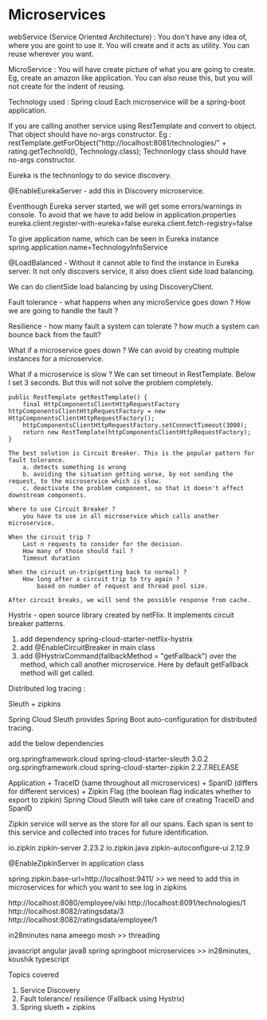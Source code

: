 # Microservices

webService (Service Oriented Architecture) : You don't have any idea of, where you are goint to use it. You will create and it acts as utility. 
You can reuse wherever you want.

MicroService : You will have create picture of what you are going to create. Eg, create an amazon like application. You can also reuse this, but you 
will not create for the indent of reusing.

Technology used : Spring cloud
Each microservice will be a spring-boot application.

If you are calling another service using RestTemplate and convert to object. That object should have no-args constructor.
Eg : restTemplate.getForObject("http://localhost:8081/technologies/" + rating.getTechnoId(), Technology.class);
Technonlogy class should have no-args constructor.

Eureka is the technonlogy to do sevice discovery.

@EnableEurekaServer - add this in Discovery microservice.

Eventhough Eureka server started, we will get some errors/warnings in console. To avoid that we have to add below in application.properties
eureka.client.register-with-eureka=false
eureka.client.fetch-registry=false

To give application name, which can be seen in Eureka instance
spring.application.name=TechnologyInfoService

@LoadBalanced - Without it cannot able to find the instance in Eureka server.
It not only discovers service, it also does client side load balancing.

We can do clientSide load balancing by using DiscoveryClient.

Fault tolerance - 
what happens when any microService goes down ?
How we are going to handle the fault ?

Resilience -
how many fault a system can tolerate ?
how much a system can bounce back from the fault?

What if a microservice goes down ?
	We can avoid by creating multiple instances for a microservice.

What if a microservice is slow ?
	We can set timeout in RestTemplate. Below I set 3 seconds. But this will not solve the problem completely.
	
	public RestTemplate getRestTemplate() {
		final HttpComponentsClientHttpRequestFactory httpComponentsClientHttpRequestFactory = new HttpComponentsClientHttpRequestFactory();
		httpComponentsClientHttpRequestFactory.setConnectTimeout(3000);
		return new RestTemplate(httpComponentsClientHttpRequestFactory);
	}
	
	The best solution is Circuit Breaker. This is the popular pattern for fault tolerance.
		a. detects something is wrong
		b. avoiding the situation getting worse, by not sending the request, to the microservice which is slow.
		c. deactivate the problem component, so that it doesn't affect downstream components.
	
	Where to use Circuit Breaker ?
		you have to use in all microservice which calls another microservice.
		
	When the circuit trip ?
		Last n requests to consider for the decision.
		How many of those should fail ?
		Timeout duration
	
	When the circuit un-trip(getting back to normal) ?		
		How long after a circuit trip to try again ?
			based on number of request and thread pool size.
			
	After circuit breaks, we will send the possible response from cache.
	
Hystrix - open source library created by netFlix. It implements circuit breaker patterns.	
	
1. add dependency <artifactId>spring-cloud-starter-netflix-hystrix</artifactId>
2. add @EnableCircuitBreaker in main class
3. add @HystrixCommand(fallbackMethod = "getFallback") over the method, which call another microservice. Here by default getFallback method will get called.


Distributed log tracing :

Sleuth + zipkins

Spring Cloud Sleuth provides Spring Boot auto-configuration for distributed tracing.

add the below dependencies

<dependency>
	<groupId>org.springframework.cloud</groupId>
	<artifactId>spring-cloud-starter-sleuth</artifactId>
	<version>3.0.2</version>
</dependency>
<dependency>
	<groupId>org.springframework.cloud</groupId>
	<artifactId>spring-cloud-starter-zipkin</artifactId>
	<version>2.2.7.RELEASE</version>
</dependency>

Application + TraceID (same throughout all microservices) + SpanID (differs for different services) + Zipkin Flag (the boolean flag indicates whether to export to zipkin)
Spring Cloud Sleuth will take care of creating TraceID and SpanID

Zipkin service will serve as the store for all our spans. Each span is sent to this service and collected into traces for future identification.

<dependency>
	<groupId>io.zipkin</groupId>
	<artifactId>zipkin-server</artifactId>
	<version>2.23.2</version>
</dependency>
<dependency>
	<groupId>io.zipkin.java</groupId>
	<artifactId>zipkin-autoconfigure-ui</artifactId>
	<version>2.12.9</version>
</dependency>

@EnableZipkinServer in application class



spring.zipkin.base-url=http://localhost:9411/ >> we need to add this in microservices for which you want to see log in zipkins

http://localhost:8080/employee/viki
http://localhost:8091/technologies/1
http://localhost:8082/ratingsdata/3
http://localhost:8082/ratingsdata/employee/1

in28minutes
nana
ameego
mosh >> threading

javascript
angular
java8
spring
springboot
microservices >> in28minutes, koushik
typescript

Topics covered
  1. Service Discovery
  2. Fault tolerance/ resilience (Fallback using Hystrix)
  3. Spring slueth + zipkins
